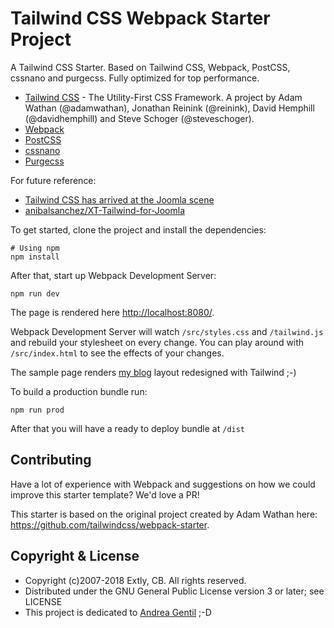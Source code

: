 # Tailwind CSS Webpack Starter Project

A Tailwind CSS Starter. Based on Tailwind CSS, Webpack, PostCSS, cssnano and purgecss. Fully optimized for top performance.

- [Tailwind CSS](https://tailwindcss.com) - The Utility-First CSS Framework. A project by Adam Wathan (@adamwathan), Jonathan Reinink (@reinink), David Hemphill (@davidhemphill) and Steve Schoger (@steveschoger).
- [Webpack](https://webpack.js.org/)
- [PostCSS](https://postcss.org/)
- [cssnano](https://cssnano.co/)
- [Purgecss](https://www.purgecss.com)

For future reference:

- [Tailwind CSS has arrived at the Joomla scene](https://blog.anibalhsanchez.com/en/10-blogging/lost-and-found/47-tailwind-css-has-arrived-at-the-joomla-scene.html)
- [anibalsanchez/XT-Tailwind-for-Joomla](https://github.com/anibalsanchez/XT-Tailwind-for-Joomla)

To get started, clone the project and install the dependencies:

```
# Using npm
npm install
```

After that, start up Webpack Development Server:

```
npm run dev
```

The page is rendered here <http://localhost:8080/>.

Webpack Development Server will watch `/src/styles.css` and `/tailwind.js` and rebuild your stylesheet on every change. You can play around with `/src/index.html` to see the effects of your changes.

The sample page renders [my blog](https://blog.anibalhsanchez.com) layout redesigned with Tailwind ;-)

To build a production bundle run:

```
npm run prod
```

After that you will have a ready to deploy bundle at `/dist`

## Contributing

Have a lot of experience with Webpack and suggestions on how we could improve this starter template? We'd love a PR!

This starter is based on the original project created by Adam Wathan here: <https://github.com/tailwindcss/webpack-starter>.

## Copyright & License

- Copyright (c)2007-2018 Extly, CB. All rights reserved.
- Distributed under the GNU General Public License version 3 or later; see LICENSE
- This project is dedicated to [Andrea Gentil](http://www.twitter.com/andreagentil) ;-D
